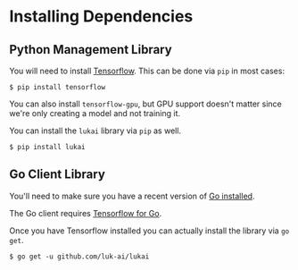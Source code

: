 # Installing Dependencies

## Python Management Library

You will need to install [Tensorflow](https://www.tensorflow.org/install/). This
can be done via `pip` in most cases:
```
$ pip install tensorflow
```
You can also install `tensorflow-gpu`, but GPU support doesn't matter since
we're only creating a model and not training it.

You can install the `lukai` library via `pip` as well.

```
$ pip install lukai
```

## Go Client Library

You'll need to make sure you have a recent version of [Go installed](https://golang.org/doc/install).

The Go client requires [Tensorflow for Go](https://www.tensorflow.org/install/install_go).

Once you have Tensorflow installed you can actually install the library via
`go get`.

```
$ go get -u github.com/luk-ai/lukai
```
